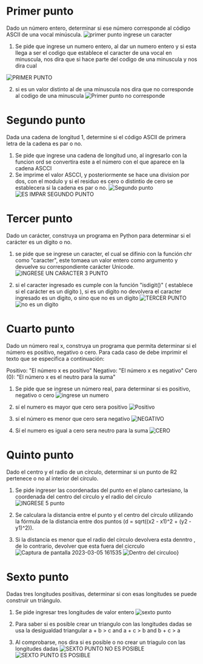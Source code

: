# Primer punto 
Dado un número entero, determinar si ese número corresponde al código ASCII de una vocal minúscula.
![primer punto ingrese un caracter](https://user-images.githubusercontent.com/124607325/222977622-caf20d20-bebb-4747-92de-e56cc4c5f4c1.png)

1. Se pide que ingrese un numero entero, al dar un numero entero y si esta llega a ser el codigo que establece el caracter de una vocal en minuscula, nos dira que si hace parte del codigo de una minuscula y nos dira cual

![PRIMER PUNTO](https://user-images.githubusercontent.com/124607325/222977633-e64b2cb5-e4e5-41b6-a50e-a6a0ad32b13c.png)

2. si es un valor distinto al de una minuscula nos dira que no corresponde al codigo de una minuscula
![Primer punto no corresponde](https://user-images.githubusercontent.com/124607325/222977733-2bd23637-eaab-4698-8017-a01e0401716f.png)


# Segundo punto
Dada una cadena de longitud 1, determine si el código ASCII de primera letra de la cadena es par o no.

1. Se pide que ingrese una cadena de longitud uno, al ingresarlo con la funcion ord se convertira este a el número con el que aparece en la cadena ASCCI
2. Se imprime el valor ASCCI, y posteriormente se hace una division por dos, con el modulo y si el residuo es cero o  distintio  de cero se establecera si la cadena es par o no.
![Segundo punto ](https://user-images.githubusercontent.com/124607325/222978744-1ec6abe5-cc69-4635-b511-a57e6b39483a.png)
![ES IMPAR SEGUNDO PUNTO](https://user-images.githubusercontent.com/124607325/222978841-993c9f12-3711-4bce-a861-f6d8cba8dc60.png)


# Tercer punto
Dado un carácter, construya un programa en Python para determinar si el carácter es un dígito o no.

1. se pide que se ingrese un caracter, el cual se difinio con la función chr como "caracter", este tomaea un valor entero como argumento y devuelve su correspondiente carácter Unicode.
![INGRESE UN CARACTER 3 PUNTO](https://user-images.githubusercontent.com/124607325/222983511-376d4d5b-5414-4646-9180-1c7119ea644a.png)

2. si el caracter ingresado es cumple con la función "isdigit()" ( establece si el carácter es un dígito ), si es un digito no devolvera el caracter ingresado es un digito, o sino que no es un digito
![TERCER PUNTO](https://user-images.githubusercontent.com/124607325/222983971-8988f163-dff3-4e22-baba-c6d3662bf247.png)
![no es un digito](https://user-images.githubusercontent.com/124607325/222984000-9eb91cee-0d60-4544-bc0d-1409723cd1ea.png)

# Cuarto punto
Dado un número real x, construya un programa que permita determinar si el número es positivo, negativo o cero. Para cada caso de debe imprimir el texto que se especifica a continuación:

Positivo: "El número x es positivo"
Negativo: "El número x es negativo"
Cero (0): "El número x es el neutro para la suma"

1. Se pide que se ingrese un número real, para determinar si es positivo, negativo o cero
![ingrese un numero](https://user-images.githubusercontent.com/124607325/222984870-83bd6ddb-40d0-4e8c-80bc-ecc333668410.png)
2. sí el numero es mayor que cero sera positivo
![Positivo](https://user-images.githubusercontent.com/124607325/222984931-c0b56211-e632-46fa-8e7f-6b504bbb0842.png)

3. sí el número es menor que cero sera negativo
![NEGATIVO](https://user-images.githubusercontent.com/124607325/222984943-3fef4dd9-b72a-4c36-8990-ae95a3bf66c5.png)

4. Sí el numero es igual a cero sera neutro para la suma
![CERO](https://user-images.githubusercontent.com/124607325/222985033-21a60190-0710-44b4-838f-94e4141c9bf4.png)

# Quinto punto
Dado el centro y el radio de un círculo, determinar si un punto de R2 pertenece o no al interior del círculo.

1. Se pide ingreser las coordenadas del punto en el plano cartesiano, la coordenada del centro del círculo y el radio del círculo
![INGRESE 5 punto](https://user-images.githubusercontent.com/124607325/222986996-2737b8e8-a22b-4897-b0af-b8ac20fc3c7b.png)

2. Se calculara la distancia entre el punto y el centro del círculo utilizando la fórmula de la distancia entre dos puntos (d = sqrt((x2 - x1)^2 + (y2 - y1)^2)).
3. Si la distancia es menor que el radio del círculo devolvera esta denntro , de lo contrario, devolver que esta fuera del cicrculo
![Captura de pantalla 2023-03-05 161535](https://user-images.githubusercontent.com/124607325/222986961-94e94fa1-8900-42de-aa61-af8d72140667.png)
![Dentro del circuloo}](https://user-images.githubusercontent.com/124607325/222986976-f22956a8-4cc4-4848-84fc-c7be0c09a72f.png)

# Sexto punto
 Dadas tres longitudes positivas, determinar si con esas longitudes se puede construir un triángulo.
 
 1. Se pide ingresar tres longitudes de valor entero
 ![sexto punto](https://user-images.githubusercontent.com/124607325/222994485-c75ecb11-9708-42ff-994a-2a3289cabb0d.png)

 2. Para saber si es posible crear un triangulo con las longitudes dadas se usa la desigualdad triangular a + b > c and a + c > b and b + c > a
 3. Al comprobarse, nos dira si es posible o no crear un triagulo con las longitudes dadas
 ![SEXTO PUNTO NO ES POSIBLE](https://user-images.githubusercontent.com/124607325/222995090-1fd00c05-f1c3-4dda-9a49-c269655dd71e.png)
![SEXTO PUNTO ES POSIBLE](https://user-images.githubusercontent.com/124607325/222995105-9f42b5ce-98ce-4351-95d9-65dc1368dbb9.png)

 





